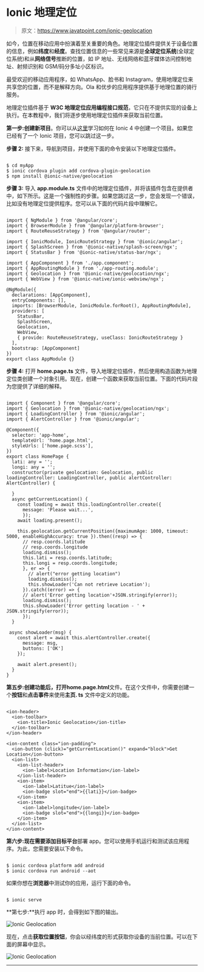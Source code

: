 # Ionic 地理定位

> 原文：<https://www.javatpoint.com/ionic-geolocation>

如今，位置在移动应用中扮演着至关重要的角色。地理定位插件提供关于设备位置的信息，例如**纬度**和**经度**。查找位置信息的一些常见来源是**全球定位系统**(全球定位系统)和从**网络信号**推断的位置，如 IP 地址、无线网络和蓝牙媒体访问控制地址、射频识别和 GSM/码分多址小区标识。

最受欢迎的移动应用程序，如 WhatsApp、脸书和 Instagram，使用地理定位来共享您的位置，而不是解释方向。Ola 和优步的应用程序提供基于地理位置的骑行服务。

地理定位插件基于 **W3C 地理定位应用编程接口规范**，它只在不提供实现的设备上执行。在本教程中，我们将逐步使用地理定位插件来获取当前位置。

**第一步:**创建**新项目**。你可以从[这里](ionic-installation)学习如何在 Ionic 4 中创建一个项目。如果您已经有了一个 Ionic 项目，您可以跳过这一步。

**步骤 2:** 接下来，导航到项目，并使用下面的命令安装以下地理定位插件。

```

$ cd myApp
$ ionic cordova plugin add cordova-plugin-geolocation
$ npm install @ionic-native/geolocation

```

**步骤 3:** 导入 **app.module.ts** 文件中的地理定位插件，并将该插件包含在提供者中，如下所示。这是一个强制性的步骤。如果您跳过这一步，您会发现一个错误，比如没有地理定位提供程序。您可以从下面的代码片段中理解它。

```

import { NgModule } from '@angular/core';
import { BrowserModule } from '@angular/platform-browser';
import { RouteReuseStrategy } from '@angular/router';

import { IonicModule, IonicRouteStrategy } from '@ionic/angular';
import { SplashScreen } from '@ionic-native/splash-screen/ngx';
import { StatusBar } from '@ionic-native/status-bar/ngx';

import { AppComponent } from './app.component';
import { AppRoutingModule } from './app-routing.module';
import { Geolocation } from '@ionic-native/geolocation/ngx';
import { WebView } from '@ionic-native/ionic-webview/ngx';

@NgModule({
  declarations: [AppComponent],
  entryComponents: [],
  imports: [BrowserModule, IonicModule.forRoot(), AppRoutingModule],
  providers: [
    StatusBar,
    SplashScreen,
    Geolocation,
    WebView,
    { provide: RouteReuseStrategy, useClass: IonicRouteStrategy }
  ],
  bootstrap: [AppComponent]
})
export class AppModule {}

```

**步骤 4:** 打开 **home.page.ts** 文件，导入地理定位插件，然后使用构造函数为地理定位类创建一个对象引用。现在，创建一个函数来获取当前位置。下面的代码片段为您提供了详细的解释。

```

import { Component } from '@angular/core';
import { Geolocation } from '@ionic-native/geolocation/ngx';
import { LoadingController } from '@ionic/angular';
import { AlertController } from '@ionic/angular';

@Component({
  selector: 'app-home',
  templateUrl: 'home.page.html',
  styleUrls: ['home.page.scss'],
})
export class HomePage {
  lati: any = '';
  longi: any = '';
  constructor(private geolocation: Geolocation, public loadingController: LoadingController, public alertController: AlertController) {

  }
  async getCurrentLocation() {
    const loading = await this.loadingController.create({
      message: 'Please wait...',
      });
    await loading.present();

    this.geolocation.getCurrentPosition({maximumAge: 1000, timeout: 5000, enableHighAccuracy: true }).then((resp) => {
      // resp.coords.latitude
      // resp.coords.longitude
      loading.dismiss();
      this.lati = resp.coords.latitude;
      this.longi = resp.coords.longitude;
      }, er => {
        // alert("error getting location")
        loading.dismiss();
        this.showLoader('Can not retrieve Location');
      }).catch((error) => {
      // alert('Error getting location'+JSON.stringify(error));
      loading.dismiss();
      this.showLoader('Error getting location - ' + JSON.stringify(error));
      });
  }

 async showLoader(msg) {
    const alert = await this.alertController.create({
      message: msg,
      buttons: ['OK']
    });

    await alert.present();
  }
}

```

**第五步:**创建功能后，打开**home.page.html**文件。在这个文件中，你需要创建一个**按钮**和**点击事件**来使用**主页. ts** 文件中定义的功能。

```

<ion-header>
  <ion-toolbar>
    <ion-title>Ionic Geolocation</ion-title>
  </ion-toolbar>
</ion-header>

<ion-content class="ion-padding">
  <ion-button (click)="getCurrentLocation()" expand="block">Get Location</ion-button>
  <ion-list>
    <ion-list-header>
      <ion-label>Location Information</ion-label>
    </ion-list-header>
    <ion-item>
      <ion-label>Latitue</ion-label>
      <ion-badge slot="end">{{lati}}</ion-badge>
    </ion-item>
    <ion-item>
      <ion-label>longitude</ion-label>
      <ion-badge slot="end">{{longi}}</ion-badge>
    </ion-item>
  </ion-list>
</ion-content>

```

**第六步:**现在需要添加目标**平台**部署 app。您可以使用手机运行和测试该应用程序。为此，您需要安装以下命令。

```

$ ionic cordova platform add android
$ ionic cordova run android --aot

```

如果你想在**浏览器**中测试你的应用，运行下面的命令。

```

$ ionic serve

```

**第七步:**执行 app 时，会得到如下图的输出。

![Ionic Geolocation](img/10a7db2ca1ebb746e4a4a6d4a1ea7124.png)

现在，点击**获取位置按钮**，你会以经纬度的形式获取你设备的当前位置。可以在下面的屏幕中显示。

![Ionic Geolocation](img/0efd359b3232168f39313fd4b5f051ae.png)

* * *